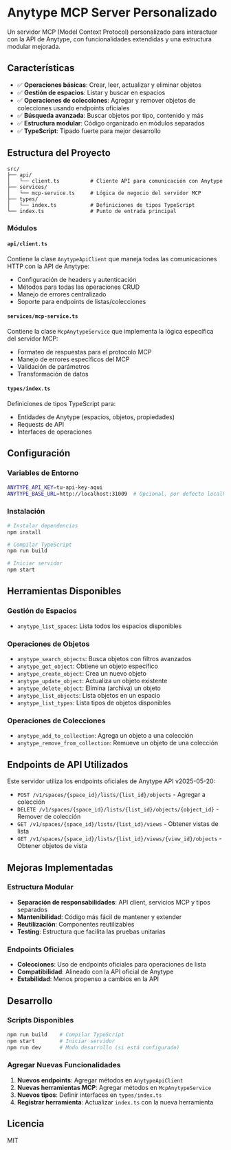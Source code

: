 # Anytype MCP Server Personalizado

Un servidor MCP (Model Context Protocol) personalizado para interactuar con la API de Anytype, con funcionalidades extendidas y una estructura modular mejorada.

## Características

- ✅ **Operaciones básicas**: Crear, leer, actualizar y eliminar objetos
- ✅ **Gestión de espacios**: Listar y buscar en espacios
- ✅ **Operaciones de colecciones**: Agregar y remover objetos de colecciones usando endpoints oficiales
- ✅ **Búsqueda avanzada**: Buscar objetos por tipo, contenido y más
- ✅ **Estructura modular**: Código organizado en módulos separados
- ✅ **TypeScript**: Tipado fuerte para mejor desarrollo

## Estructura del Proyecto

```
src/
├── api/
│   └── client.ts          # Cliente API para comunicación con Anytype
├── services/
│   └── mcp-service.ts     # Lógica de negocio del servidor MCP
├── types/
│   └── index.ts           # Definiciones de tipos TypeScript
└── index.ts               # Punto de entrada principal
```

### Módulos

#### `api/client.ts`
Contiene la clase `AnytypeApiClient` que maneja todas las comunicaciones HTTP con la API de Anytype:
- Configuración de headers y autenticación
- Métodos para todas las operaciones CRUD
- Manejo de errores centralizado
- Soporte para endpoints de listas/colecciones

#### `services/mcp-service.ts`
Contiene la clase `McpAnytypeService` que implementa la lógica específica del servidor MCP:
- Formateo de respuestas para el protocolo MCP
- Manejo de errores específicos del MCP
- Validación de parámetros
- Transformación de datos

#### `types/index.ts`
Definiciones de tipos TypeScript para:
- Entidades de Anytype (espacios, objetos, propiedades)
- Requests de API
- Interfaces de operaciones

## Configuración

### Variables de Entorno

```bash
ANYTYPE_API_KEY=tu-api-key-aqui
ANYTYPE_BASE_URL=http://localhost:31009  # Opcional, por defecto localhost
```

### Instalación

```bash
# Instalar dependencias
npm install

# Compilar TypeScript
npm run build

# Iniciar servidor
npm start
```

## Herramientas Disponibles

### Gestión de Espacios
- `anytype_list_spaces`: Lista todos los espacios disponibles

### Operaciones de Objetos
- `anytype_search_objects`: Busca objetos con filtros avanzados
- `anytype_get_object`: Obtiene un objeto específico
- `anytype_create_object`: Crea un nuevo objeto
- `anytype_update_object`: Actualiza un objeto existente
- `anytype_delete_object`: Elimina (archiva) un objeto
- `anytype_list_objects`: Lista objetos en un espacio
- `anytype_list_types`: Lista tipos de objetos disponibles

### Operaciones de Colecciones
- `anytype_add_to_collection`: Agrega un objeto a una colección
- `anytype_remove_from_collection`: Remueve un objeto de una colección

## Endpoints de API Utilizados

Este servidor utiliza los endpoints oficiales de Anytype API v2025-05-20:

- `POST /v1/spaces/{space_id}/lists/{list_id}/objects` - Agregar a colección
- `DELETE /v1/spaces/{space_id}/lists/{list_id}/objects/{object_id}` - Remover de colección
- `GET /v1/spaces/{space_id}/lists/{list_id}/views` - Obtener vistas de lista
- `GET /v1/spaces/{space_id}/lists/{list_id}/views/{view_id}/objects` - Obtener objetos de vista

## Mejoras Implementadas

### Estructura Modular
- **Separación de responsabilidades**: API client, servicios MCP y tipos separados
- **Mantenibilidad**: Código más fácil de mantener y extender
- **Reutilización**: Componentes reutilizables
- **Testing**: Estructura que facilita las pruebas unitarias

### Endpoints Oficiales
- **Colecciones**: Uso de endpoints oficiales para operaciones de lista
- **Compatibilidad**: Alineado con la API oficial de Anytype
- **Estabilidad**: Menos propenso a cambios en la API

## Desarrollo

### Scripts Disponibles

```bash
npm run build    # Compilar TypeScript
npm start        # Iniciar servidor
npm run dev      # Modo desarrollo (si está configurado)
```

### Agregar Nuevas Funcionalidades

1. **Nuevos endpoints**: Agregar métodos en `AnytypeApiClient`
2. **Nuevas herramientas MCP**: Agregar métodos en `McpAnytypeService`
3. **Nuevos tipos**: Definir interfaces en `types/index.ts`
4. **Registrar herramienta**: Actualizar `index.ts` con la nueva herramienta

## Licencia

MIT